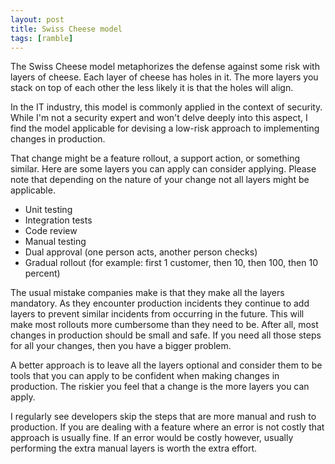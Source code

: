 ```yaml
---
layout: post
title: Swiss Cheese model
tags: [ramble]
---
```


The Swiss Cheese model metaphorizes the defense against some risk with layers of cheese. Each layer of cheese has holes in it. The more layers you stack on top of each other the less likely it is that the holes will align.

In the IT industry, this model is commonly applied in the context of security. While I'm not a security expert and won't delve deeply into this aspect, I find the model applicable for devising a low-risk approach to implementing changes in production.

That change might be a feature rollout, a support action, or something similar. Here are some layers you can apply can consider applying. Please note that depending on the nature of your change not all layers might be applicable.

* Unit testing
* Integration tests
* Code review
* Manual testing
* Dual approval (one person acts, another person checks)
* Gradual rollout (for example: first 1 customer, then 10, then 100, then 10 percent)

The usual mistake companies make is that they make all the layers mandatory. As they encounter production incidents they continue to add layers to prevent similar incidents from occurring in the future. This will make most rollouts more cumbersome than they need to be. After all, most changes in production should be small and safe. If you need all those steps for all your changes, then you have a bigger problem.

A better approach is to leave all the layers optional and consider them to be tools that you can apply to be confident when making changes in production. The riskier you feel that a change is the more layers you can apply.

I regularly see developers skip the steps that are more manual and rush to production. If you are dealing with a feature where an error is not costly that approach is usually fine. If an error would be costly however, usually performing the extra manual layers is worth the extra effort.
